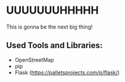 # UUUUUUUHHHHH

This is gonna be the next big thing!

## Used Tools and Libraries:

* OpenStreetMap
* pip
* Flask (https://palletsprojects.com/p/flask/)